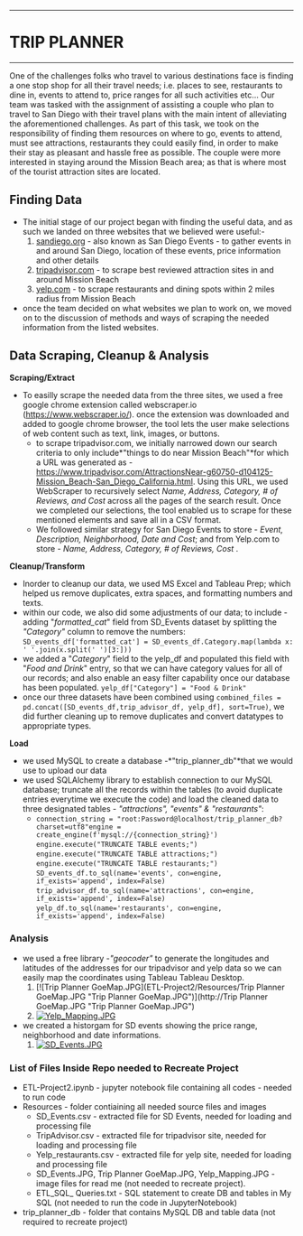 ------------

# **TRIP PLANNER**

------------
One of the challenges folks who travel to various destinations face is finding a one stop shop for all their travel needs; i.e. places to see, restaurants to dine in, events to attend to, price ranges for all such activities etc...
Our team was tasked with the assignment of assisting a couple who plan to travel to San Diego with their travel plans with the main intent of alleviating the aforementioned challenges. As part of this task, we took on the responsibility of finding them resources on where to go, events to attend, must see attractions, restaurants they could easily find, in order to make their stay as pleasant and hassle free as possible. The couple were more interested in staying around the Mission Beach area; as that is where most of the tourist attraction sites are located.
## Finding Data
- The initial stage of our project began with finding the useful data, and as such we landed on three websites that we believed were useful:-
	1. [sandiego.org](http://sandiego.org "sandiego.org") - also known as San Diego Events - to gather events in and around San Diego, location of these events, price information and other details
	1.  [tripadvisor.com](http://tripadvisor.com "tripadvisor.com")  - to scrape best reviewed attraction sites in and around Mission Beach
	1.  [yelp.com](http://yelp.com "yelp.com") - to scrape restaurants and dining spots within 2 miles radius from Mission Beach
- once the team decided on what websites we plan to work on, we moved on to the discussion of methods and ways of scraping the needed information from the listed websites.

## Data Scraping, Cleanup & Analysis

**Scraping/Extract**
- To easilly scrape the needed data from the three sites, we used a free google chrome extension called webscraper.io (https://www.webscraper.io/). once the extension was downloaded and added to google chrome browser, the tool lets the user make selections of web content such as text, link, images, or buttons.
   - to scrape tripadvisor.com, we initially narrowed down our search criteria to only include*"things to do near Mission Beach"*for which a URL was generated as - https://www.tripadvisor.com/AttractionsNear-g60750-d104125-Mission_Beach-San_Diego_California.html. Using this URL, we used WebScraper to recursively select *Name, Address, Category, # of Reviews, and Cost* across all the pages of the search result. Once we completed our selections, the tool enabled us to scrape for these mentioned elements and save all in a CSV format.
   - We followed similar strategy for San Diego Events to store - *Event, Description, Neighborhood, Date and Cost*; and from Yelp.com to store - *Name, Address, Category, # of Reviews, Cost* .

**Cleanup/Transform**
- Inorder to cleanup our data, we used MS Excel and Tableau Prep; which helped us remove duplicates, extra spaces, and formatting numbers and texts.
- within our code, we also did some adjustments of our data; to include - adding "*formatted_cat*" field from SD_Events dataset by splitting the *"Category"*  column to remove the numbers:
	`SD_events_df['formatted_cat'] = SD_events_df.Category.map(lambda x: ' '.join(x.split(' ')[3:]))`
- we added a "*Category*" field to the yelp_df and populated this field with "*Food and Drink*" entry, so that we can have category values for all of our records; and also enable an easy filter capability once our database has been populated.
`yelp_df["Category"] = "Food & Drink"`
- once our three datasets have been combined using `combined_files = pd.concat([SD_events_df,trip_advisor_df, yelp_df], sort=True)`, we did further cleaning up to remove duplicates and convert datatypes to appropriate types.

**Load**
- we used MySQL to create a database -*"trip_planner_db"*that we would use to upload our data
- we used SQLAlchemy library to establish connection to our MySQL database; truncate all the records within the tables (to avoid duplicate entries everytime we execute the code) and load the cleaned data to three designated tables - *"attractions", "events" & "restaurants"*:
     - `connection_string = "root:Password@localhost/trip_planner_db?charset=utf8"engine = create_engine(f'mysql://{connection_string}')`
`engine.execute("TRUNCATE TABLE events;")`
`engine.execute("TRUNCATE TABLE attractions;")`
`engine.execute("TRUNCATE TABLE restaurants;")`
`SD_events_df.to_sql(name='events', con=engine, if_exists='append', index=False)`
`trip_advisor_df.to_sql(name='attractions', con=engine, if_exists='append', index=False)`
`yelp_df.to_sql(name='restaurants', con=engine, if_exists='append', index=False)`

### Analysis
- we used a free library -*"geocoder"* to generate the longitudes and latitudes of the addresses for our tripadvisor and yelp data so we can easily map the coordinates using Tableau Tableau Desktop.
   1. [![Trip Planner GoeMap.JPG](ETL-Project2/Resources/Trip Planner GoeMap.JPG "Trip Planner GoeMap.JPG")](http://Trip Planner GoeMap.JPG "Trip Planner GoeMap.JPG")
   1. [![Yelp_Mapping.JPG](ETL-Project2/Resources/Yelp_Mapping.JPG "Yelp_Mapping.JPG")](http://github.com/cschurter/ETL-Project2/blob/master/Resources/Yelp_Mapping.JPG "Yelp_Mapping.JPG")
- we created a historgam for SD events showing the price range, neighborhood and date informations.
    1. [![SD_Events.JPG](ETL-Project2/Resources/SD_Events.JPG "SD_Events.JPG")](http://github.com/cschurter/ETL-Project2/blob/master/Resources/SD_Events.JPG "SD_Events.JPG")

### List of Files Inside Repo needed to Recreate Project
- ETL-Project2.ipynb - jupyter notebook file containing all codes - needed to run code
- Resources - folder contiaining all needed source files and images
     - SD_Events.csv - extracted file for SD Events, needed for loading and processing file
	 - TripAdvisor.csv - extracted file for tripadvisor site, needed for loading and processing file
	 - Yelp_restaurants.csv - extracted file for yelp site, needed for loading and processing file
	 - SD_Events.JPG, Trip Planner GoeMap.JPG, Yelp_Mapping.JPG - image files for read me (not needed to recreate project).
	 - ETL_SQL_ Queries.txt - SQL statement to create DB and tables in My SQL (not needed to run the code in JupyterNotebook)
- trip_planner_db - folder that contains MySQL DB and table data (not required to recreate project)
